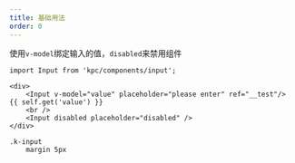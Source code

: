 ```yaml
---
title: 基础用法
order: 0
---
```


使用`v-model`绑定输入的值，`disabled`来禁用组件

```vdt
import Input from 'kpc/components/input';

<div>
    <Input v-model="value" placeholder="please enter" ref="__test"/> {{ self.get('value') }}
    <br />
    <Input disabled placeholder="disabled" />
</div>
```

```styl
.k-input
    margin 5px
```
